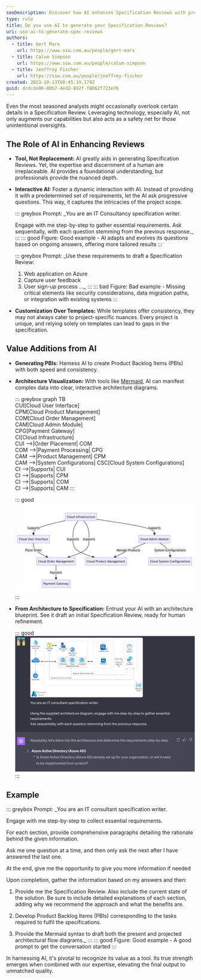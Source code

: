 ```yaml
---
seoDescription: Discover how AI enhances Specification Reviews with precise insights and expert human touch.
type: rule
title: Do you use AI to generate your Specification Reviews?
uri: use-ai-to-generate-spec-reviews
authors:
  - title: Gert Marx
    url: https://www.ssw.com.au/people/gert-marx
  - title: Calum Simpson
    url: https://www.ssw.com.au/people/calum-simpson
  - title: Jeoffrey Fischer
    url: https://ssw.com.au/people/jeoffrey-fischer
created: 2023-10-13T00:45:19.179Z
guid: dcdcda96-80b7-4ed2-882f-f0062f723e76
---
```

Even the most seasoned analysts might occasionally overlook certain details in a Specification Review. Leveraging technology, especially AI, not only augments our capabilities but also acts as a safety net for those unintentional oversights.

<!--endintro-->

## The Role of AI in Enhancing Reviews

* **Tool, Not Replacement:** AI greatly aids in generating Specification Reviews. Yet, the expertise and discernment of a human are irreplaceable. AI provides a foundational understanding, but professionals provide the nuanced depth.
* **Interactive AI:** Foster a dynamic interaction with AI. Instead of providing it with a predetermined set of requirements, let the AI ask progressive questions. This way, it captures the intricacies of the project scope.

  ::: greybox
  Prompt:
  _You are an IT Consultancy specification writer.

  Engage with me step-by-step to gather essential requirements. 
  Ask sequentially, with each question stemming from the previous response._
  :::
  ::: good
  Figure: Good example - AI adapts and evolves its questions based on ongoing answers, offering more tailored results
  :::

  ::: greybox
  Prompt:
  _Use these requirements to draft a Specification Review:

  1. Web application on Azure
  2. Capture user feedback
  3. User sign-up process
     ..._
  :::
  ::: bad
  Figure: Bad example - Missing critical elements like security considerations, data migration paths, or integration with existing systems
  :::
  
* **Customization Over Templates:** 
  While templates offer consistency, they may not always cater to project-specific nuances. Every project is unique, and relying solely on templates can lead to gaps in the specification.

## Value Additions from AI

* **Generating PBIs:** Harness AI to create Product Backlog Items (PBIs) with both speed and consistency.
* **Architecture Visualization:** With tools like [Mermaid](https://mermaid.js.org/), AI can manifest complex data into clear, interactive architecture diagrams.

  ::: greybox
  graph TB\
  CUI\[Cloud User Interface]\
  CPM\[Cloud Product Management]\
  COM\[Cloud Order Management]\
  CAM\[Cloud Admin Module]\
  CPG\[Payment Gateway]\
  CI\[Cloud Infrastructure]\
  CUI -->|Order Placement| COM\
  COM -->|Payment Processing| CPG\
  CAM -->|Product Management| CPM\
  CAM -->|System Configurations| CSC\[Cloud System Configurations]\
  CI -->|Supports| CUI\
  CI -->|Supports| CPM\
  CI -->|Supports| COM\
  CI -->|Supports| CAM
  :::

  ::: good
  ![Figure: Good example - Visualizing complex system infrastructure using Mermaid for clarity](mermaid.jpg)
  :::
  
* **From Architecture to Specification:** 
  Entrust your AI with an architecture blueprint. See it draft an initial Specification Review, ready for human refinement.

  ::: good 
  ![Figure: Good example - Using AI to generate a Specification Review on existing architecture](chatgpt_azure.jpg)
  :::

## Example

::: greybox
Prompt:
_You are an IT consultant specification writer.

Engage with me step-by-step to collect essential requirements.

For each section, provide comprehensive paragraphs detailing the rationale behind the given information.

Ask me one question at a time, and then only ask the next after I have answered the last one.

At the end, give me the opportunity to give you more information if needed

Upon completion, gather the information based on my answers and then:

1. Provide me the Specification Review.
   Also include the current state of the solution.
   Be sure to include detailed explanations of each section, adding why we recommend the approach and what the benefits are.

2. Develop Product Backlog Items (PBIs) corresponding to the tasks required to fulfil the specifications.

3. Provide the Mermaid syntax to draft both the present and projected architectural flow diagrams._
:::
::: good
Figure: Good example - A good prompt to get the conversation started
:::

In harnessing AI, it's pivotal to recognize its value as a tool. Its true strength emerges when combined with our expertise, elevating the final output to unmatched quality.